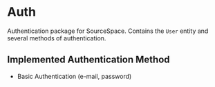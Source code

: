 # Auth

Authentication package for SourceSpace.
Contains the `User` entity and several methods of authentication.

## Implemented Authentication Method

- Basic Authentication (e-mail, password)

